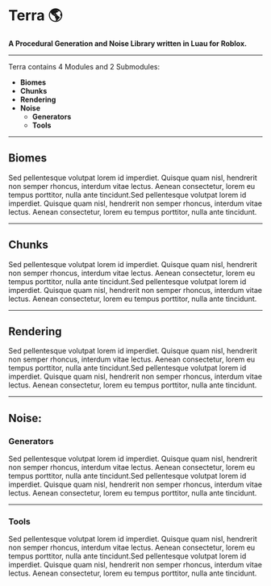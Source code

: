 # Terra 🌎

**A Procedural Generation and Noise Library written in Luau for Roblox.**

---

Terra contains 4 Modules and 2 Submodules:

- **Biomes**  
- **Chunks**  
- **Rendering**  
- **Noise**  
  - **Generators**  
  - **Tools**  

---

## Biomes
  Sed pellentesque volutpat lorem id imperdiet. Quisque quam nisl, hendrerit non semper rhoncus, interdum vitae lectus. Aenean consectetur, 
  lorem eu tempus porttitor, nulla ante tincidunt.Sed pellentesque volutpat lorem id imperdiet. Quisque quam nisl, hendrerit non semper 
  rhoncus, interdum vitae lectus. Aenean consectetur, lorem eu tempus porttitor, nulla ante tincidunt.

---

## Chunks
  Sed pellentesque volutpat lorem id imperdiet. Quisque quam nisl, hendrerit non semper rhoncus, interdum vitae lectus. Aenean consectetur, 
  lorem eu tempus porttitor, nulla ante tincidunt.Sed pellentesque volutpat lorem id imperdiet. Quisque quam nisl, hendrerit non semper 
  rhoncus, interdum vitae lectus. Aenean consectetur, lorem eu tempus porttitor, nulla ante tincidunt.

---

## Rendering
  Sed pellentesque volutpat lorem id imperdiet. Quisque quam nisl, hendrerit non semper rhoncus, interdum vitae lectus. Aenean consectetur, 
  lorem eu tempus porttitor, nulla ante tincidunt.Sed pellentesque volutpat lorem id imperdiet. Quisque quam nisl, hendrerit non semper 
  rhoncus, interdum vitae lectus. Aenean consectetur, lorem eu tempus porttitor, nulla ante tincidunt.

---

## Noise:
### Generators
  Sed pellentesque volutpat lorem id imperdiet. Quisque quam nisl, hendrerit non semper rhoncus, interdum vitae lectus. Aenean consectetur, 
  lorem eu tempus porttitor, nulla ante tincidunt.Sed pellentesque volutpat lorem id imperdiet. Quisque quam nisl, hendrerit non semper 
  rhoncus, interdum vitae lectus. Aenean consectetur, lorem eu tempus porttitor, nulla ante tincidunt.

---

### Tools
  Sed pellentesque volutpat lorem id imperdiet. Quisque quam nisl, hendrerit non semper rhoncus, interdum vitae lectus. Aenean consectetur, 
  lorem eu tempus porttitor, nulla ante tincidunt.Sed pellentesque volutpat lorem id imperdiet. Quisque quam nisl, hendrerit non semper 
  rhoncus, interdum vitae lectus. Aenean consectetur, lorem eu tempus porttitor, nulla ante tincidunt.